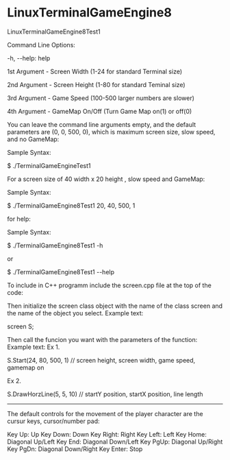 # LinuxTerminalGameEngine8
LinuxTerminalGameEngine8Test1

Command Line Options:

-h, --help:
help

1st Argument - Screen Width (1-24 for standard Terminal size)

2nd Argument - Screen Height (1-80 for standard Teminal size)

3rd Argument - Game Speed (100-500 larger numbers are slower)

4th Argument - GameMap On/Off (Turn Game Map on(1) or off(0)

You can leave the command line arguments empty, and the default parameters are (0, 0, 500, 0),
which is maximum screen size, slow speed, and no GameMap:

Sample Syntax:

$ ./TerminalGameEngineTest1

For a screen size of 40 width x 20 height , slow speed and GameMap:

Sample Syntax:



$ ./TerminalGameEngine8Test1 20, 40, 500, 1

for help:


Sample Syntax:

$ ./TerminalGameEngine8Test1 -h

or 

$ ./TerminalGameEngine8Test1 --help


To include in C++ programm include the screen.cpp file at the top of the code:

<include screen.cpp>

Then initialize the screen class object with the name of the class screen and the name of the object you select. 
Example text:

screen S;

Then call the funcion you want with the parameters of the function:
Example text:
Ex 1.


S.Start(24, 80, 500, 1) // screen height, screen width, game speed, gamemap on


Ex 2. 

S.DrawHorzLine(5, 5, 10) // startY position, startX position, line length


-----------------------
The default controls for the movement of the player character are the cursur keys, cursor/number pad:

Key Up: Up
Key Down: Down
Key Right: Right
Key Left: Left
Key Home: Diagonal Up/Left
Key End: Diagonal Down/Left
Key PgUp: Diagonal Up/Right
Key PgDn: Diagonal Down/Right
Key Enter: Stop

